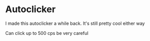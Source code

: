 # Autoclicker
I made this autoclicker a while back. It's still pretty cool either way







Can click up to 500 cps be very careful
